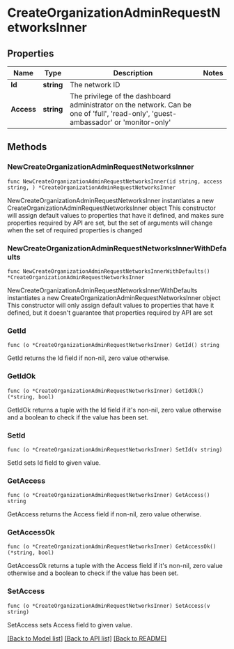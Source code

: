# CreateOrganizationAdminRequestNetworksInner

## Properties

Name | Type | Description | Notes
------------ | ------------- | ------------- | -------------
**Id** | **string** | The network ID | 
**Access** | **string** | The privilege of the dashboard administrator on the network. Can be one of &#39;full&#39;, &#39;read-only&#39;, &#39;guest-ambassador&#39; or &#39;monitor-only&#39; | 

## Methods

### NewCreateOrganizationAdminRequestNetworksInner

`func NewCreateOrganizationAdminRequestNetworksInner(id string, access string, ) *CreateOrganizationAdminRequestNetworksInner`

NewCreateOrganizationAdminRequestNetworksInner instantiates a new CreateOrganizationAdminRequestNetworksInner object
This constructor will assign default values to properties that have it defined,
and makes sure properties required by API are set, but the set of arguments
will change when the set of required properties is changed

### NewCreateOrganizationAdminRequestNetworksInnerWithDefaults

`func NewCreateOrganizationAdminRequestNetworksInnerWithDefaults() *CreateOrganizationAdminRequestNetworksInner`

NewCreateOrganizationAdminRequestNetworksInnerWithDefaults instantiates a new CreateOrganizationAdminRequestNetworksInner object
This constructor will only assign default values to properties that have it defined,
but it doesn't guarantee that properties required by API are set

### GetId

`func (o *CreateOrganizationAdminRequestNetworksInner) GetId() string`

GetId returns the Id field if non-nil, zero value otherwise.

### GetIdOk

`func (o *CreateOrganizationAdminRequestNetworksInner) GetIdOk() (*string, bool)`

GetIdOk returns a tuple with the Id field if it's non-nil, zero value otherwise
and a boolean to check if the value has been set.

### SetId

`func (o *CreateOrganizationAdminRequestNetworksInner) SetId(v string)`

SetId sets Id field to given value.


### GetAccess

`func (o *CreateOrganizationAdminRequestNetworksInner) GetAccess() string`

GetAccess returns the Access field if non-nil, zero value otherwise.

### GetAccessOk

`func (o *CreateOrganizationAdminRequestNetworksInner) GetAccessOk() (*string, bool)`

GetAccessOk returns a tuple with the Access field if it's non-nil, zero value otherwise
and a boolean to check if the value has been set.

### SetAccess

`func (o *CreateOrganizationAdminRequestNetworksInner) SetAccess(v string)`

SetAccess sets Access field to given value.



[[Back to Model list]](../README.md#documentation-for-models) [[Back to API list]](../README.md#documentation-for-api-endpoints) [[Back to README]](../README.md)


